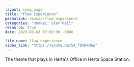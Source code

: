 ```yaml
---
layout: song_page
title: "Flow Experience"
permalink: /music/flow_experience
categories: "Honkai: Star Rail"
resource: true
date: 2023-08-03 07:00:00 -0000

file_name: flow_experience
video_link: "https://youtu.be/5A_fDtRkNbw"
---
```


The theme that plays in Herta's Office in Herta Space Station.